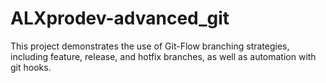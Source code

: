 # ALXprodev-advanced_git

This project demonstrates the use of Git-Flow branching strategies, including feature, release, and hotfix branches, as well as automation with git hooks.
